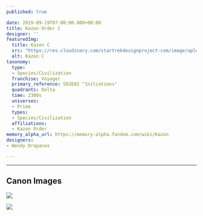 ```yaml
---
published: true

date: 2019-09-19T07:00:00.000+00:00
title: Kazon Order C
designer: ''
featuredImg:
  title: Kazon C
  src: "https://res.cloudinary.com/startrekdesignproject-com/image/upload/v1568920564/KazonC.png"
  alt: Kazon C
taxonomy:
  type:
  - Species/Civilization
  franchise: Voyager
  primary_reference: S02E02 "Initiations"
  quadrants: Delta
  time: 2300s
  universes:
  - Prime
  types:
  - Species/Civilization
  affiliations:
  - Kazon Order
memory_alpha_url: https://memory-alpha.fandom.com/wiki/Kazon
designers:
- Wendy Drapanas

---
```

___
## Canon Images

![](https://res.cloudinary.com/startrekdesignproject-com/image/upload/v1568920565/KazonC-Initiations2.jpg)

![](https://res.cloudinary.com/startrekdesignproject-com/image/upload/v1568920565/KazonC-Initiations1.jpg)